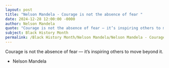 ```yaml
---
layout: post
title: "Nelson Mandela - Courage is not the absence of fear "
date: 2024-12-28 12:00:00 -0000
author: Nelson Mandela
quote: "Courage is not the absence of fear — it’s inspiring others to move beyond it."
subject: Black History Month
permalink: /Black History Month/Nelson Mandela/Nelson Mandela - Courage is not the absence of fear 
---
```


Courage is not the absence of fear — it’s inspiring others to move beyond it.

- Nelson Mandela
